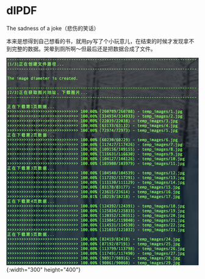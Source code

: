 # dlPDF
The sadness of a joke（悲伤的笑话）

本来是想得到自己想看的书，就用py写了个小玩意儿，在结束的时候才发现拿不到完整的数据。哭晕到厕所啊〜但最后还是把数据合成了文件。

![执行流程](./readmeImg/1.jpg){:width="300" height="400"}
